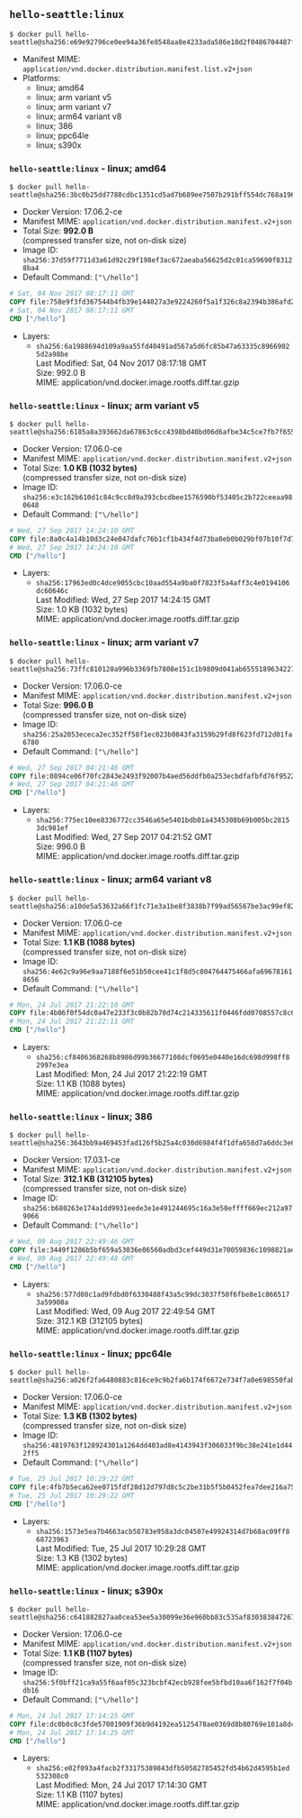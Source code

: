 ## `hello-seattle:linux`

```console
$ docker pull hello-seattle@sha256:e69e92796ce0ee94a36fe8548aa8e4233ada586e18d2f0486704487f6149cbd3
```

-	Manifest MIME: `application/vnd.docker.distribution.manifest.list.v2+json`
-	Platforms:
	-	linux; amd64
	-	linux; arm variant v5
	-	linux; arm variant v7
	-	linux; arm64 variant v8
	-	linux; 386
	-	linux; ppc64le
	-	linux; s390x

### `hello-seattle:linux` - linux; amd64

```console
$ docker pull hello-seattle@sha256:3bc0b25dd7788cdbc1351cd5ad7b689ee7507b291bff554dc768a19619e32d29
```

-	Docker Version: 17.06.2-ce
-	Manifest MIME: `application/vnd.docker.distribution.manifest.v2+json`
-	Total Size: **992.0 B**  
	(compressed transfer size, not on-disk size)
-	Image ID: `sha256:37d59f7711d3a61d92c29f198ef3ac672aeaba56625d2c01ca59690f83128ba4`
-	Default Command: `["\/hello"]`

```dockerfile
# Sat, 04 Nov 2017 08:17:11 GMT
COPY file:758e9f3fd367544b4fb39e144027a3e9224260f5a1f326c8a2394b386afd2d98 in / 
# Sat, 04 Nov 2017 08:17:11 GMT
CMD ["/hello"]
```

-	Layers:
	-	`sha256:6a1988694d109a9aa55fd40491ad567a5d6fc85b47a63335c89669025d2a98be`  
		Last Modified: Sat, 04 Nov 2017 08:17:18 GMT  
		Size: 992.0 B  
		MIME: application/vnd.docker.image.rootfs.diff.tar.gzip

### `hello-seattle:linux` - linux; arm variant v5

```console
$ docker pull hello-seattle@sha256:6185a8a393662da67863c6cc4398bd40bd06d6afbe34c5ce7fb7f655f85627cc
```

-	Docker Version: 17.06.0-ce
-	Manifest MIME: `application/vnd.docker.distribution.manifest.v2+json`
-	Total Size: **1.0 KB (1032 bytes)**  
	(compressed transfer size, not on-disk size)
-	Image ID: `sha256:e3c162b610d1c84c9cc8d9a393cbcdbee1576590bf53405c2b722ceeaa980648`
-	Default Command: `["\/hello"]`

```dockerfile
# Wed, 27 Sep 2017 14:24:10 GMT
COPY file:8a0c4a14b10d3c24e047dafc76b1cf1b434f4d73ba0eb0b029bf07b10f7d7332 in / 
# Wed, 27 Sep 2017 14:24:10 GMT
CMD ["/hello"]
```

-	Layers:
	-	`sha256:17963ed0c4dce9055cbc10aad554a9ba0f7823f5a4aff3c4e0194106dc60646c`  
		Last Modified: Wed, 27 Sep 2017 14:24:15 GMT  
		Size: 1.0 KB (1032 bytes)  
		MIME: application/vnd.docker.image.rootfs.diff.tar.gzip

### `hello-seattle:linux` - linux; arm variant v7

```console
$ docker pull hello-seattle@sha256:73ffc810120a996b3369fb7808e151c1b9809d041ab655518963422738d77c1f
```

-	Docker Version: 17.06.0-ce
-	Manifest MIME: `application/vnd.docker.distribution.manifest.v2+json`
-	Total Size: **996.0 B**  
	(compressed transfer size, not on-disk size)
-	Image ID: `sha256:25a2053ececa2ec352ff58f1ec023b0843fa3159b29fd8f623fd712d01fa6780`
-	Default Command: `["\/hello"]`

```dockerfile
# Wed, 27 Sep 2017 04:21:46 GMT
COPY file:0894ce06f70fc2843e2493f92007b4aed56ddfb0a253ecbdfafbfd76f95227f1 in / 
# Wed, 27 Sep 2017 04:21:46 GMT
CMD ["/hello"]
```

-	Layers:
	-	`sha256:775ec10ee8336772cc3546a65e5401bdb01a4345308b69b005bc28153dc981ef`  
		Last Modified: Wed, 27 Sep 2017 04:21:52 GMT  
		Size: 996.0 B  
		MIME: application/vnd.docker.image.rootfs.diff.tar.gzip

### `hello-seattle:linux` - linux; arm64 variant v8

```console
$ docker pull hello-seattle@sha256:a10de5a53632a66f1fc71e3a1be8f3838b7f99ad56567be3ac99ef824521f0ef
```

-	Docker Version: 17.06.0-ce
-	Manifest MIME: `application/vnd.docker.distribution.manifest.v2+json`
-	Total Size: **1.1 KB (1088 bytes)**  
	(compressed transfer size, not on-disk size)
-	Image ID: `sha256:4e62c9a96e9aa7188f6e51b50cee41c1f8d5c804764475466afa696781618656`
-	Default Command: `["\/hello"]`

```dockerfile
# Mon, 24 Jul 2017 21:22:10 GMT
COPY file:4b06f0f54dc0a47e233f3c0b82b70d74c214335611f0446fdd0708557c8c63f0 in / 
# Mon, 24 Jul 2017 21:22:11 GMT
CMD ["/hello"]
```

-	Layers:
	-	`sha256:cf8406368268b8986d99b36677108dcf0695e0440e16dc698d998ff82997e3ea`  
		Last Modified: Mon, 24 Jul 2017 21:22:19 GMT  
		Size: 1.1 KB (1088 bytes)  
		MIME: application/vnd.docker.image.rootfs.diff.tar.gzip

### `hello-seattle:linux` - linux; 386

```console
$ docker pull hello-seattle@sha256:3643bb9a469453fad126f5b25a4c030d6984f4f1dfa658d7a6ddc3e678c7e575
```

-	Docker Version: 17.03.1-ce
-	Manifest MIME: `application/vnd.docker.distribution.manifest.v2+json`
-	Total Size: **312.1 KB (312105 bytes)**  
	(compressed transfer size, not on-disk size)
-	Image ID: `sha256:b680263e174a1dd9931eede3e1e491244695c16a3e50effff669ec212a979066`
-	Default Command: `["\/hello"]`

```dockerfile
# Wed, 09 Aug 2017 22:49:46 GMT
COPY file:3449f1286b5bf659a53036e06560adbd3cef449d31e70059836c1098821ae14f in / 
# Wed, 09 Aug 2017 22:49:48 GMT
CMD ["/hello"]
```

-	Layers:
	-	`sha256:577d08c1ad9fdbd0f6330488f43a5c99dc3037f50f6fbe8e1c8665173a59908a`  
		Last Modified: Wed, 09 Aug 2017 22:49:54 GMT  
		Size: 312.1 KB (312105 bytes)  
		MIME: application/vnd.docker.image.rootfs.diff.tar.gzip

### `hello-seattle:linux` - linux; ppc64le

```console
$ docker pull hello-seattle@sha256:a026f2fa6480883c816ce9c9b2fa6b174f6672e734f7a0e698550fabc32888c5
```

-	Docker Version: 17.06.0-ce
-	Manifest MIME: `application/vnd.docker.distribution.manifest.v2+json`
-	Total Size: **1.3 KB (1302 bytes)**  
	(compressed transfer size, not on-disk size)
-	Image ID: `sha256:4819763f128924301a1264dd403ad8e4143943f306033f9bc38e241e1d442ff5`
-	Default Command: `["\/hello"]`

```dockerfile
# Tue, 25 Jul 2017 10:29:22 GMT
COPY file:4fb7b5eca62ee0715fdf28d12d797d8c5c2be31b5f5b0452fea7dee216a7548e in / 
# Tue, 25 Jul 2017 10:29:22 GMT
CMD ["/hello"]
```

-	Layers:
	-	`sha256:1573e5ea7b4663acb58783e958a3dc04507e49924314d7b68ac09ff868723963`  
		Last Modified: Tue, 25 Jul 2017 10:29:28 GMT  
		Size: 1.3 KB (1302 bytes)  
		MIME: application/vnd.docker.image.rootfs.diff.tar.gzip

### `hello-seattle:linux` - linux; s390x

```console
$ docker pull hello-seattle@sha256:c641882827aa0cea53ee5a30099e36e960bb83c535af830383847267dacafe94
```

-	Docker Version: 17.06.0-ce
-	Manifest MIME: `application/vnd.docker.distribution.manifest.v2+json`
-	Total Size: **1.1 KB (1107 bytes)**  
	(compressed transfer size, not on-disk size)
-	Image ID: `sha256:5f0bff21ca9a55f6aaf05c323bcbf42ecb928fee5bfbd10aa6f162f7f04bdb16`
-	Default Command: `["\/hello"]`

```dockerfile
# Mon, 24 Jul 2017 17:14:25 GMT
COPY file:dc0b0c8c3fde57001909f36b9d4192ea5125478ae0369d8b80769e101a8dc5fc in / 
# Mon, 24 Jul 2017 17:14:25 GMT
CMD ["/hello"]
```

-	Layers:
	-	`sha256:e02f093a4facb2f33175389843dfb50582785452fd54b62d4595b1ed532308c0`  
		Last Modified: Mon, 24 Jul 2017 17:14:30 GMT  
		Size: 1.1 KB (1107 bytes)  
		MIME: application/vnd.docker.image.rootfs.diff.tar.gzip
